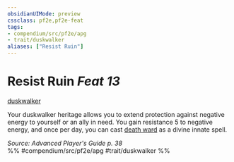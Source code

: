 ```yaml
---
obsidianUIMode: preview
cssclass: pf2e,pf2e-feat
tags:
- compendium/src/pf2e/apg
- trait/duskwalker
aliases: ["Resist Ruin"]
---
```

# Resist Ruin  *Feat 13*  
[duskwalker](/rules/traits/duskwalker-apg.md)  


Your duskwalker heritage allows you to extend protection against negative energy to yourself or an ally in need. You gain resistance 5 to negative energy, and once per day, you can cast [death ward](/compendium/spells/death-ward.md) as a divine innate spell.

*Source: Advanced Player's Guide p. 38*  
%% #compendium/src/pf2e/apg #trait/duskwalker %%